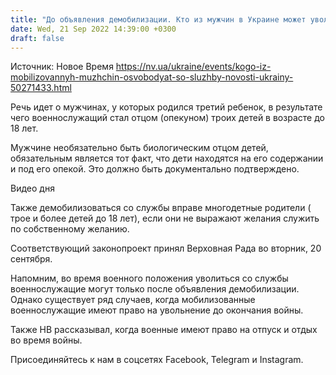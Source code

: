```yaml
---
title: "До объявления демобилизации. Кто из мужчин в Украине может уволиться со службы по семейным обстоятельствам"
date: Wed, 21 Sep 2022 14:39:00 +0300
draft: false
---
```

Источник: Новое Время https://nv.ua/ukraine/events/kogo-iz-mobilizovannyh-muzhchin-osvobodyat-so-sluzhby-novosti-ukrainy-50271433.html


Речь идет о мужчинах, у которых родился третий ребенок, в результате чего военнослужащий стал отцом (опекуном) троих детей в возрасте до 18 лет.

 Мужчине необязательно быть биологическим отцом детей, обязательным является тот факт, что дети находятся на его содержании и под его опекой. Это должно быть документально подтверждено.

 Видео дня   

 Также демобилизоваться со службы вправе многодетные родители ( трое и более детей до 18 лет), если они не выражают желания служить по собственному желанию.

Соответствующий законопроект принял Верховная Рада во вторник, 20 сентября.

Напомним, во время военного положения уволиться со службы военнослужащие могут только после объявления демобилизации. Однако существует ряд случаев, когда мобилизованные военнослужащие имеют право на увольнение до окончания войны.

Также НВ рассказывал, когда военные имеют право на отпуск и отдых во время войны.

Присоединяйтесь к нам в соцсетях Facebook, Telegram и Instagram.
